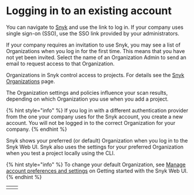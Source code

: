 # Logging in to an existing account

You can navigate to [Snyk](https://snyk.io/) and use the link to log in. If your company uses single sign-on (SSO), use the SSO link provided by your administrators.

If your company requires an invitation to use Snyk, you may see a list of Organizations when you log in for the first time. This means that you have not yet been invited. Select the name of an Organization Admin to send an email to request access to that Organization.

Organizations in Snyk control access to projects. For details see the [Snyk Organizations](../../../snyk-admin/manage-groups-and-organizations/introduction-to-organizations.md) page.

The Organization settings and policies influence your scan results, depending on which Organization you use when you add a project.

{% hint style="info" %}
If you log in with a different authentication provider from the one your company uses for the Snyk account, you create a new account. You will not be logged in to the correct Organization for your company.
{% endhint %}

Snyk shows your preferred (or default) Organization when you log in to the Snyk Web UI. Snyk also uses the settings for your preferred Organization when you test a project locally using the CLI.

{% hint style="info" %}
To change your default Organization, see [Manage account preferences and settings](https://docs.snyk.io/snyk-web-ui/getting-started-with-the-snyk-web-ui#manage-account-preferences-and-settings) on Getting started with the Snyk Web UI.
{% endhint %}

|   |   |
| - | - |
|   |   |
